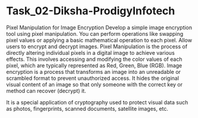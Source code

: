 # Task_02-Diksha-ProdigyInfotech
Pixel Manipulation for Image Encryption Develop a simple image encryption tool using pixel manipulation. You can perform operations like swapping pixel values or applying a basic mathematical operation to each pixel. Allow users to encrypt and decrypt images.
Pixel Manipulation is the process of directly altering individual pixels in a digital image to achieve various effects. This involves accessing and modifying the color values of each pixel, which are typically represented as Red, Green, Blue (RGB).
Image encryption is a process that transforms an image into an unreadable or scrambled format to prevent unauthorized access. It hides the original visual content of an image so that only someone with the correct key or method can recover (decrypt) it.

It is a special application of cryptography used to protect visual data such as photos, fingerprints, scanned documents, satellite images, etc.

